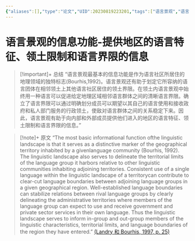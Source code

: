 ```yaml
---
{"aliases":[],"type":"论文","UID":20230819223201,"tags":["语言景观","语言景观的信息功能"],"related":null,"status":null,"banner_icon":"📄","date":"2023-08-19","dg-publish":true,"permalink":"/10-Card/语言景观的信息功能-提供地区的语言特征、领土限制和语言界限的信息/","dgPassFrontmatter":true,"noteIcon":""}
---
```


# 语言景观的信息功能-提供地区的语言特征、领土限制和语言界限的信息

> [!important]+ 总结
> “语言景观最基本的信息功能是作为语言社区所居住的地理领域的独特标志(Bourhis,1992)。语言景观还有助于划定它所容纳的语言团体在相邻领土上其他语言社区居住的领土界限。在领土内语言景观中始终用一种语言可以促进给定地理区域相邻语言群体之间的清晰语言界限。确立了语言界限可以通过明确划分成员可以期望以其自己的语言使用和接收政府和私人部门服务的行政领土，使敌对语言群体之间的关系稳定下来。因此，语言景观有助于向内部和外部成员提供他们进入的地区的语言特征、领土限制和语言界限的信息。”
> 

> [!note]+ 原文
> “The most basic informational function ofthe linguistic landscape is that it serves as a distinctive marker of the geographical territory inhabited by a givenlanguage community (Bourhis, 1992). The linguistic landscape also serves to delineate the territorial limits of the language group it harbors relative to other linguistic communities inhabiting adjoining territories. Consistent use of a single language within the linguistic landscape of a territorycan contribute to clear-cut language boundaries between adjoining language groups in a given geographical region. Well-established language boundaries can stabilize relations between rival language groups by clearly delineating the administrative territories where members of the language group can expect to use and receive government and private sector services in their own language. Thus the linguistic landscape serves to inform in-group and out-group members of the linguistic characteristics, territorial limits, and language boundaries of the region they have entered.” [(Landry 和 Bourhis, 1997, p. 25)](zotero://open-pdf/library/items/X8P3SCYQ?page=4&annotation=27FFMLNG)


